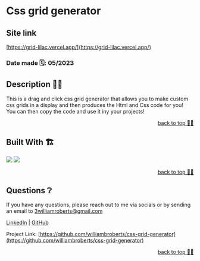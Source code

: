 # Css grid generator

## Site link 
  [https://grid-lilac.vercel.app/](https://grid-lilac.vercel.app/)

 ### Date made 🗓: 05/2023
 
  ## Description 👨‍💻
  This is a drag and click css grid generator that allows you to make custom css grids in a display and then produces the Html and Css code for you! You can then copy the code and use it iny your projects!
  
  
  
   <p align="right"><a href="#readme-top">back to top ☝🏼</a></p>
<!-- Built with -->

## Built With 🏗️

  <p align='left'>
 <img src="https://img.shields.io/badge/Next-black?style=for-the-badge&logo=next.js&logoColor=white" />
   <img src="https://img.shields.io/badge/react-%2320232a.svg?style=for-the-badge&logo=react&logoColor=%2361DAFB" />
  </p>
  <p align="right"><a href="#readme-top">back to top ☝🏼</a></p>
<!-- QUESTIONS -->

## Questions ❔

If you have any questions, please reach out to me via socials or by sending an email to <a href="mailto:3williamroberts@gmail.com">3williamroberts@gmail.com</a>

<a href="https://www.linkedin.com/in/williambroberts/" target="_blank">LinkedIn</a> | <a href="https://github.com/williambroberts" target="_blank">GitHub</a>

Project Link: [https://github.com/williambroberts/css-grid-generator](https://github.com/williambroberts/css-grid-generator)

  <p align="right"><a href="#readme-top">back to top ☝🏼</a></p>

